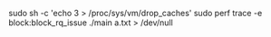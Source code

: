 sudo sh -c 'echo 3 > /proc/sys/vm/drop_caches'
sudo perf trace -e block:block_rq_issue ./main a.txt > /dev/null
